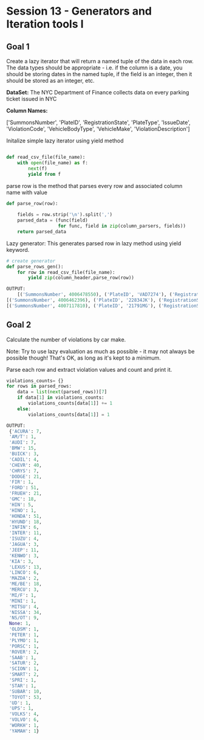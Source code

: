 # **Session 13 - Generators and Iteration tools I**

## Goal 1

Create a lazy iterator that will return a named tuple of the data in each row. The data types should be appropriate - i.e. if the column is a date, you should be storing dates in the named tuple, if the field is an integer, then it should be stored as an integer, etc.

**DataSet:** The NYC Department of Finance collects data on every parking ticket issued in NYC

**Column Names:**

['SummonsNumber', 'PlateID', 'RegistrationState', 'PlateType', 'IssueDate', 'ViolationCode', 'VehicleBodyType', 'VehicleMake', 'ViolationDescription']

Initalize simple lazy iterator using yield method

```python

def read_csv_file(file_name):
    with open(file_name) as f:
        next(f)
        yield from f
```

parse row is the method that parses every row and associated column name with value

```python
def parse_row(row):
    
    fields = row.strip('\n').split(',')
    parsed_data = (func(field) 
                   for func, field in zip(column_parsers, fields))
    return parsed_data
```

Lazy generator: This generates parsed row in lazy method using yield keyword.

```python
# create generator
def parse_rows_gen():
    for row in read_csv_file(file_name):
        yield zip(column_header,parse_row(row))
```



```python
OUTPUT:
    [('SummonsNumber', 4006478550), ('PlateID', 'VAD7274'), ('RegistrationState', 'VA'), ('PlateType', 'PAS'), ('IssueDate', datetime.date(2016, 10, 5)), ('ViolationCode', 5), ('VehicleBodyType', '4D'), ('VehicleMake', 'BMW'), ('ViolationDescription', 'BUS LANE VIOLATION')]
[('SummonsNumber', 4006462396), ('PlateID', '22834JK'), ('RegistrationState', 'NY'), ('PlateType', 'COM'), ('IssueDate', datetime.date(2016, 9, 30)), ('ViolationCode', 5), ('VehicleBodyType', 'VAN'), ('VehicleMake', 'CHEVR'), ('ViolationDescription', 'BUS LANE VIOLATION')]
[('SummonsNumber', 4007117810), ('PlateID', '21791MG'), ('RegistrationState', 'NY'), ('PlateType', 'COM'), ('IssueDate', datetime.date(2017, 4, 10)), ('ViolationCode', 5), ('VehicleBodyType', 'VAN'), ('VehicleMake', 'DODGE'), ('ViolationDescription', 'BUS LANE VIOLATION')]
```



## Goal 2

Calculate the number of violations by car make.

Note: Try to use lazy evaluation as much as possible - it may not always be possible though! That's OK, as long as it's kept to a minimum.

Parse each row and extract violation values and count and print it.

```python
violations_counts= {}
for rows in parsed_rows:
    data = list(next(parsed_rows))[7]
    if data[1] in violations_counts:        
        violations_counts[data[1]] += 1
    else:
        violations_counts[data[1]] = 1
```

```python
OUTPUT: 
 {'ACURA': 7,
 'AM/T': 1,
 'AUDI': 7,
 'BMW': 15,
 'BUICK': 3,
 'CADIL': 4,
 'CHEVR': 40,
 'CHRYS': 7,
 'DODGE': 21,
 'FIR': 1,
 'FORD': 51,
 'FRUEH': 21,
 'GMC': 18,
 'HIN': 5,
 'HINO': 1,
 'HONDA': 51,
 'HYUND': 18,
 'INFIN': 6,
 'INTER': 11,
 'ISUZU': 4,
 'JAGUA': 3,
 'JEEP': 11,
 'KENWO': 3,
 'KIA': 3,
 'LEXUS': 13,
 'LINCO': 6,
 'MAZDA': 2,
 'ME/BE': 18,
 'MERCU': 3,
 'MI/F': 1,
 'MINI': 1,
 'MITSU': 4,
 'NISSA': 34,
 'NS/OT': 9,
 None: 1,
 'OLDSM': 1,
 'PETER': 1,
 'PLYMO': 1,
 'PORSC': 1,
 'ROVER': 2,
 'SAAB': 1,
 'SATUR': 2,
 'SCION': 1,
 'SMART': 2,
 'SPRI': 1,
 'STAR': 1,
 'SUBAR': 10,
 'TOYOT': 53,
 'UD': 1,
 'UPS': 1,
 'VOLKS': 4,
 'VOLVO': 6,
 'WORKH': 1,
 'YAMAH': 1}
```

